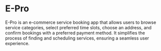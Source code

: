 # E-Pro
E-Pro is an e-commerce service booking app that allows users to browse service categories, select preferred time slots, choose an address, and confirm bookings with a preferred payment method. It simplifies the process of finding and scheduling services, ensuring a seamless user experience.
